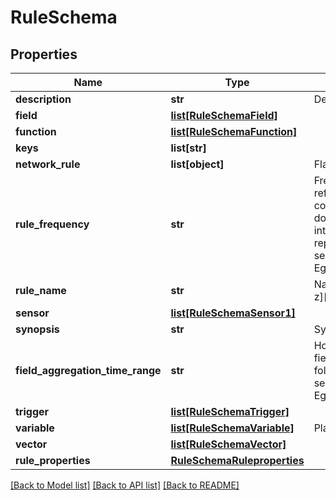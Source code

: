 # RuleSchema

## Properties
Name | Type | Description | Notes
------------ | ------------- | ------------- | -------------
**description** | **str** | Description about the rule | [optional] 
**field** | [**list[RuleSchemaField]**](RuleSchemaField.md) |  | [optional] 
**function** | [**list[RuleSchemaFunction]**](RuleSchemaFunction.md) |  | [optional] 
**keys** | **list[str]** |  | [optional] 
**network_rule** | **list[object]** | Flag to denote a network rule | [optional] 
**rule_frequency** | **str** | Frequency at which the rule’s field, reference, and vector elements should be computed. Required only when a rule doesn’t have a sensor defined. Specify integer &gt;&#x3D; 0 followed by s/m/h/d/w/y representing seconds/minutes/hours/days/weeks/years. Eg: 2s | [optional] 
**rule_name** | **str** | Name of the rule. Should be of pattern [a-z][a-z0-9_-]* | 
**sensor** | [**list[RuleSchemaSensor1]**](RuleSchemaSensor1.md) |  | [optional] 
**synopsis** | **str** | Synopsis about the rule | [optional] 
**field_aggregation_time_range** | **str** | How much back in time should we look for field aggregation. Specify positive integer followed by s/m/h/d/w/y representing seconds/minutes/hours/days/weeks/years. Eg: 2s | [optional] 
**trigger** | [**list[RuleSchemaTrigger]**](RuleSchemaTrigger.md) |  | [optional] 
**variable** | [**list[RuleSchemaVariable]**](RuleSchemaVariable.md) | Playbook variable configuration | [optional] 
**vector** | [**list[RuleSchemaVector]**](RuleSchemaVector.md) |  | [optional] 
**rule_properties** | [**RuleSchemaRuleproperties**](RuleSchemaRuleproperties.md) |  | [optional] 

[[Back to Model list]](../README.md#documentation-for-models) [[Back to API list]](../README.md#documentation-for-api-endpoints) [[Back to README]](../README.md)



